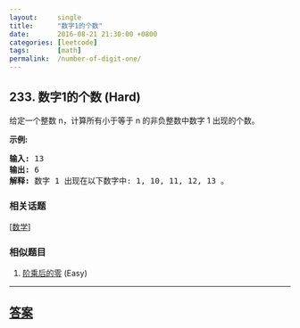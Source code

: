 ```yaml
---
layout:     single
title:      "数字1的个数"
date:       2016-08-21 21:30:00 +0800
categories: [leetcode]
tags:       [math]
permalink:  /number-of-digit-one/
---
```


## 233. 数字1的个数 (Hard)

<p>给定一个整数 n，计算所有小于等于 n 的非负整数中数字 1 出现的个数。</p>

<p><strong>示例:</strong></p>

<pre><strong>输入:</strong> 13
<strong>输出:</strong> 6 
<strong>解释: </strong>数字 1 出现在以下数字中: 1, 10, 11, 12, 13 。</pre>

### 相关话题
  [[数学](https://github.com/openset/leetcode/tree/master/tag/math/README.md)]

### 相似题目
  1. [阶乘后的零](/factorial-trailing-zeroes) (Easy)

---

## [答案](https://github.com/openset/leetcode/tree/master/problems/number-of-digit-one)
